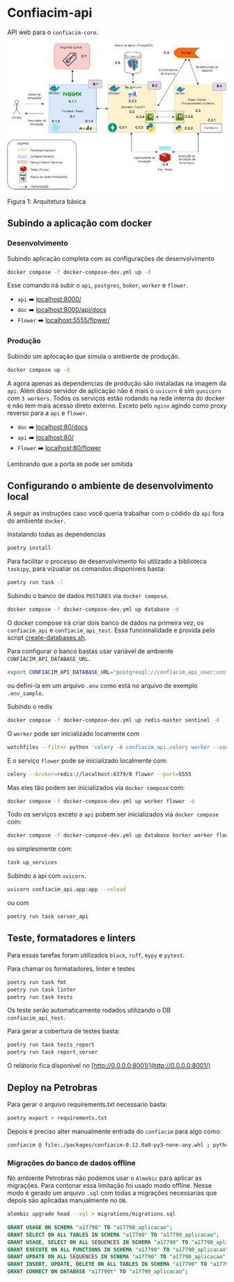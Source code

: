 # Confiacim-api

API web para o `confiacim-core`.

![arquitetura](./docs/img/confiacim_web.drawio.png)

Figura 1: Arquitetura básica

## Subindo a aplicação com docker

### Desenvolvimento

Subindo aplicação completa com as configurações de desenvolvimento

```bash
docker compose -f docker-compose-dev.yml up -d
```

Esse comando irá subir o `api`, `postgres`, `boker`, `worker` e `flower`.

 - `api` ➡️ [localhost:8000/](http://localhost:8000/api/)
 - `doc` ➡️ [localhost:8000/api/docs](http://localhost:8000/api/docs)
 - `Flower` ➡️ [localhost:5555/flower/](http://localhost:5555/flower/)

### Produção

Subindo um aplocação que simula o ambiente de produção.

```bash
docker compose up -d
```

A agora apenas as dependencias de produção são instaladas na imagem da `api`. Além disso servidor de aplicação não é mais o `uvicorn` é sim `gunicorn` com `3 workers`. Todos os serviços estão rodando na rede interna do docker e não tem mais acesso direto externo. Exceto pelo `nginx` agindo como proxy reverso para a `api` e `flower`.

- `doc` ➡️ [localhost:80/docs](http://localhost:80/api/docs)
- `api` ➡️ [localhost:80/](http://localhost:80/api/)
- `Flower` ➡️ [localhost:80/flower](http://localhost:80/flower/)

Lembrando que a porta `80` pode ser omitida

## Configurando o ambiente de desenvolvimento local

A seguir as instruções caso você queria trabalhar com o códido da `api` fora do ambiente `docker`.

Instalando todas as dependencias

```bash
poetry install
```

Para facilitar o processo de desenvolvimento foi utilizado a biblioteca `taskipy`, para vizualiar os comandos disponiveis basta:

```bash
poetry run task -l
```

Subindo o banco de dados `POSTGRES` via `docker compose`.

```bash
docker compose -f docker-compose-dev.yml up database -d
```

O docker compose irá criar dois banco de dados na primeira vez, os `confiacim_api` e `confiacim_api_test`. Essa funcionalidade e provida pelo script [create-databases.sh](./postgres/create-databases.sh).

Para configurar o banco bastas usar variável de ambiente `CONFIACIM_API_DATABASE_URL`.

```bash
export CONFIACIM_API_DATABASE_URL="postgresql://confiacim_api_user:confiacim_api_password@localhost:5432/confiacim_api"
```

ou defini-la em um arquivo `.env` como está no arquivo de exemplo `.env_sample`.

Subindo o redis

```bash
docker compose -f docker-compose-dev.yml up redis-master sentinel -d
```

O `worker` pode ser inicializado locamente com

```bash
watchfiles --filter python 'celery -A confiacim_api.celery worker --concurrency=2  -l INFO'
```

E o serviço `flower` pode se inicializado localmente com:

```bash
celery --broker=redis://localhost:6379/0 flower --port=5555
```

Mas eles tão podem ser inicializados via `docker compose` com:

```bash
docker compose -f docker-compose-dev.yml up worker flower -d
```

Todo os serviços exceto a `api` pobem ser inicializados via `docker compose` com:

```bash
docker compose -f docker-compose-dev.yml up database borker worker flower
```

ou simplesmente com:

```bash
task up_services
```

Subindo a api com `uvicorn`.

```bash
uvicorn confiacim_api.app:app --reload
```

ou com

```bash
poetry run task server_api
```

## Teste, formatadores e linters

Para essas tarefas foram utilizados `black`, `ruff`, `mypy` e `pytest`.

Para chamar os formatadores, linter e testes

```bash
poetry run task fmt
poetry run task linter
poetry run task tests
```

Os teste serão automaticamente rodados utilizando o DB `confiacim_api_test`.

Para gerar a cobertura de testes basta:

```bash
poetry run task tests_report
poetry run task report_server
```

O relátorio fica disponivel no [http://0.0.0.0:8001/](http://0.0.0.0:8001/)


## Deploy na Petrobras

Para gerar o arquivo requirements.txt necessario basta:

```bash
poetry export > requirements.txt
```

Depois é preciso alter manualmente entrada do `confiacim` para algo como:

```bash
confiacim @ file:./packages/confiacim-0.12.0a0-py3-none-any.whl ; python_version >= "3.11" and python_version < "3.12" \
```

### Migrações do banco de dados offline

No ambiente Petrobras não podemos usar o `Almebic` para aplicar as migrações. Para contonar essa limitação foi usado modo offline. Nesse modo é gerado um arquivo `.sql` com todas a migrações necessarias que depois são aplicadas manualmente no `DB`.

```bash
alembic upgrade head --sql > migrations/migrations.sql
```

```sql
GRANT USAGE ON SCHEMA "a17790" TO "a17790_aplicacao";
GRANT SELECT ON ALL TABLES IN SCHEMA "a17790" TO "a17790_aplicacao";
GRANT USAGE, SELECT ON ALL SEQUENCES IN SCHEMA "a17790" TO "a17790_aplicacao";
GRANT EXECUTE ON ALL FUNCTIONS IN SCHEMA "a17790" TO "a17790_aplicacao";
GRANT UPDATE ON ALL SEQUENCES IN SCHEMA "a17790" TO "a17790_aplicacao";
GRANT INSERT, UPDATE, DELETE ON ALL TABLES IN SCHEMA "a17790" TO "a17790_aplicacao";
GRANT CONNECT ON DATABASE "a17790t" TO "a17790_aplicacao";
```
